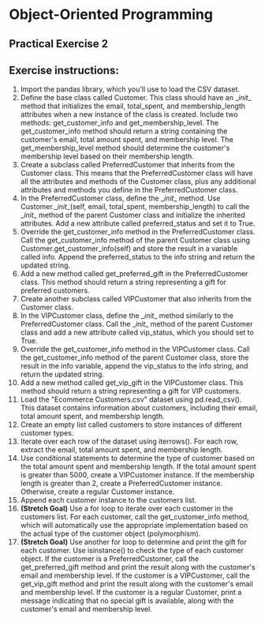 # Object-Oriented Programming

## Practical Exercise 2

## Exercise instructions:


1.  Import the pandas library, which you'll use to load the CSV dataset.
2.  Define the base class called Customer. This class should have an \__init__ method that initializes the email, total_spent, and membership_length attributes when a new instance of the class is created. Include two methods: get_customer_info and get_membership_level. The get_customer_info method should return a string containing the customer's email, total amount spent, and membership level. The get_membership_level method should determine the customer's membership level based on their membership length.
3.  Create a subclass called PreferredCustomer that inherits from the Customer class. This means that the PreferredCustomer class will have all the attributes and methods of the Customer class, plus any additional attributes and methods you define in the PreferredCustomer class.
4.  In the PreferredCustomer class, define the \__init__ method. Use Customer.\__init__(self, email, total_spent, membership_length) to call the \__init__ method of the parent Customer class and initialize the inherited attributes. Add a new attribute called preferred_status and set it to True.
5.  Override the get_customer_info method in the PreferredCustomer class. Call the get_customer_info method of the parent Customer class using Customer.get_customer_info(self) and store the result in a variable called info. Append the preferred_status to the info string and return the updated string.
6.  Add a new method called get_preferred_gift in the PreferredCustomer class. This method should return a string representing a gift for preferred customers.
7.  Create another subclass called VIPCustomer that also inherits from the Customer class.
8.  In the VIPCustomer class, define the \__init__ method similarly to the PreferredCustomer class. Call the \__init__ method of the parent Customer class and add a new attribute called vip_status, which you should set to True.
9.  Override the get_customer_info method in the VIPCustomer class. Call the get_customer_info method of the parent Customer class, store the result in the info variable, append the vip_status to the info string, and return the updated string.
10. Add a new method called get_vip_gift in the VIPCustomer class. This method should return a string representing a gift for VIP customers.
11. Load the "Ecommerce Customers.csv" dataset using pd.read_csv(). This dataset contains information about customers, including their email, total amount spent, and membership length.
12. Create an empty list called customers to store instances of different customer types.
13. Iterate over each row of the dataset using iterrows(). For each row, extract the email, total amount spent, and membership length.
14. Use conditional statements to determine the type of customer based on the total amount spent and membership length. If the total amount spent is greater than 5000, create a VIPCustomer instance. If the membership length is greater than 2, create a PreferredCustomer instance. Otherwise, create a regular Customer instance.
15. Append each customer instance to the customers list.
16. **(Stretch Goal)** Use a for loop to iterate over each customer in the customers list. For each customer, call the get_customer_info method, which will automatically use the appropriate implementation based on the actual type of the customer object (polymorphism).
17. **(Stretch Goal)** Use another for loop to determine and print the gift for each customer. Use isinstance() to check the type of each customer object. If the customer is a PreferredCustomer, call the get_preferred_gift method and print the result along with the customer's email and membership level. If the customer is a VIPCustomer, call the get_vip_gift method and print the result along with the customer's email and membership level. If the customer is a regular Customer, print a message indicating that no special gift is available, along with the customer's email and membership level.